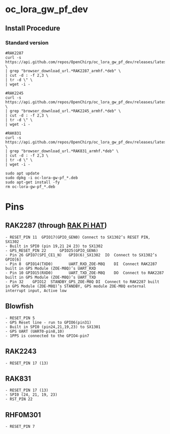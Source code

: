 # oc_lora_gw_pf_dev

## Install Procedure

### Standard version
```
#RAK2287
curl -s https://api.github.com/repos/OpenChirp/oc_lora_gw_pf_dev/releases/latest \
| grep "browser_download_url.*RAK2287_armhf.*deb" \
| cut -d : -f 2,3 \
| tr -d \" \
| wget -i -

#RAK2245
curl -s https://api.github.com/repos/OpenChirp/oc_lora_gw_pf_dev/releases/latest \
| grep "browser_download_url.*RAK2245_armhf.*deb" \
| cut -d : -f 2,3 \
| tr -d \" \
| wget -i -

#RAK831
curl -s https://api.github.com/repos/OpenChirp/oc_lora_gw_pf_dev/releases/latest \
| grep "browser_download_url.*RAK831_armhf.*deb" \
| cut -d : -f 2,3 \
| tr -d \" \
| wget -i -

sudo apt update
sudo dpkg -i oc-lora-gw-pf_*.deb
sudo apt-get install -fy
rm oc-lora-gw-pf_*.deb

```

# Pins

## RAK2287 (through [RAK Pi HAT](https://docs.rakwireless.com/Product-Categories/WisHat/RAK2287-RAK5146-Pi-HAT/Datasheet/#overview))
	- RESET_PIN 11 	GPIO17(GPIO_GEN0) Connect to SX1302’s RESET PIN, SX1302
	- Built in SPI0 (pin 19,21 24 23) to SX1302
	- GPS_RESET_PIN 22 		GPIO25(GPIO_GEN6)
	- Pin 26 GPIO7(SPI_CE1_N)	GPIO(6)_SX1302	IO	Connect to SX1302’s GPIO[6]
	- Pin 8  GPIO14(TXD0)		UART_RXD_ZOE-M8Q	DI	Connect RAK2287 built in GPS Module (ZOE-M8Q)’s UART_RXD
	- Pin 10 GPIO15(RXD0)		UART_TXD_ZOE-M8Q	DO	Connect to RAK2287 built in GPS Module (ZOE-M8Q)’s UART_TXD
	- Pin 32	GPIO12	STANDBY_GPS_ZOE-M8Q	DI	Connect to RAK2287 built in GPS Module (ZOE-M8Q)’s STANDBY, GPS module ZOE-M8Q external interrupt input, Active low

## Blowfish
	- RESET_PIN 5
	- GPS Reset line - run to GPIO6(pin31)	
	- Built in SPI0 (pin24,21,19,23) to SX1301
	- GPS UART (UART0-pin8,10)
	- 1PPS is connected to the GPIO4-pin7

## RAK2243
	- RESET_PIN 17 (13)

## RAK831
	- RESET_PIN 17 (13)
	- SPI0 (24, 21, 19, 23)
	- RST_PIN 22

## RHF0M301
	- RESET_PIN 7
